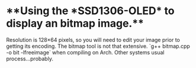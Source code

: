 <h1>**Using the *SSD1306-OLED* to display an bitmap image.**</h1>
Resolution is 128×64 pixels, so you will need to edit your image prior to getting its encoding. The bitmap tool is not that extensive.
`g++ bitmap.cpp -o bit -lfreeimage` when compiling on Arch. Other systems usual process...probably.
